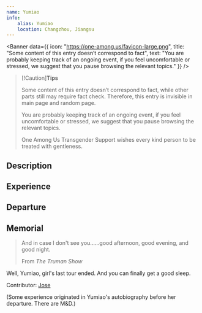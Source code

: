 ```yaml
---
name: Yumiao
info:
    alias: Yumiao
    location: Changzhou, Jiangsu
---
```


<Banner data={{
    icon: "https://one-among.us/favicon-large.png",
    title: "Some content of this entry doesn’t correspond to fact",
    text: "You are probably keeping track of an ongoing event, if you feel uncomfortable or stressed, we suggest that you pause browsing the relevant topics."
}} />

> [!Caution]**Tips**
>
> Some content of this entry doesn’t correspond to fact, while other parts still may require fact check. Therefore, this entry is invisible in main page and random page.
>
> You are probably keeping track of an ongoing event, if you feel uncomfortable or stressed, we suggest that you pause browsing the relevant topics.
>
> One Among Us Transgender Support wishes every kind person to be treated with gentleness.

## Description

<!-- 注释：我觉得“小药娘”就可以不用翻译了，英文环境里好像没有对应的东西，注释应该也可以不需要。 -->

<!-- 富士、尼康、徕卡
Fujifilm, Nikon, Leica -->

<!-- 三剑客汽车节目：Top Gear
由三位主持人 Jeremy Clarkson, Richard Hammond, James May 主持
已停播 -->

## Experience

## Departure

## Memorial

<!-- 尼康马特 FT
Nikkormat FT

尼康 D200
Nikon D200 -->

> And in case I don't see you……good afternoon, good evening, and good night.
>
> From *The Truman Show*

Well, Yumiao, girl's last tour ended.
And you can finally get a good sleep.

Contributor: [Jose](https://twitter.com/JoseToYuToMiao)

(Some experience originated in Yumiao's autobiography before her departure. There are M&D.)
